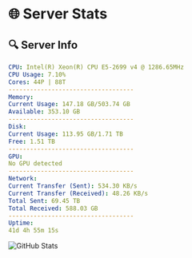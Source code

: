 # 🌐 Server Stats
## 🔍 Server Info
```yaml
CPU: Intel(R) Xeon(R) CPU E5-2699 v4 @ 1286.65MHz
CPU Usage: 7.10%
Cores: 44P | 88T
-----------------------------------
Memory:
Current Usage: 147.18 GB/503.74 GB
Available: 353.10 GB
-----------------------------------
Disk:
Current Usage: 113.95 GB/1.71 TB
Free: 1.51 TB
-----------------------------------
GPU:
No GPU detected
-----------------------------------
Network:
Current Transfer (Sent): 534.30 KB/s
Current Transfer (Received): 48.26 KB/s
Total Sent: 69.45 TB
Total Received: 588.03 GB
-----------------------------------
Uptime:
41d 4h 55m 15s
```
![GitHub Stats](https://img.shields.io/badge/Updated-2025-04-18_02:18:04-blue)